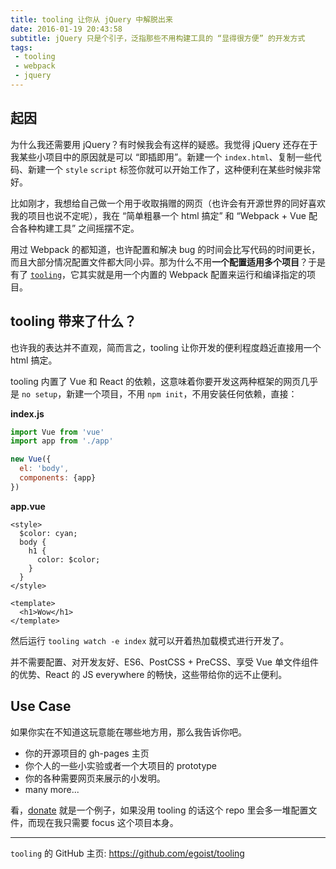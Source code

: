 ```yaml
---
title: tooling 让你从 jQuery 中解脱出来
date: 2016-01-19 20:43:58
subtitle: jQuery 只是个引子，泛指那些不用构建工具的 “显得很方便” 的开发方式
tags:
 - tooling
 - webpack
 - jquery
---
```


## <span>起因</span>

为什么我还需要用 jQuery？有时候我会有这样的疑惑。我觉得 jQuery 还存在于我某些小项目中的原因就是可以 “即插即用”。新建一个 `index.html`、复制一些代码、新建一个 `style` `script` 标签你就可以开始工作了，这种便利在某些时候非常好。

比如刚才，我想给自己做一个用于收取捐赠的网页（也许会有开源世界的同好喜欢我的项目也说不定呢），我在 “简单粗暴一个 html 搞定” 和 “Webpack + Vue 配合各种构建工具” 之间摇摆不定。

用过 Webpack 的都知道，也许配置和解决 bug 的时间会比写代码的时间更长，而且大部分情况配置文件都大同小异。那为什么不用**一个配置适用多个项目**？于是有了 [`tooling`](https://github.com/egoist/tooling)，它其实就是用一个内置的 Webpack 配置来运行和编译指定的项目。

## <span>tooling 带来了什么？</span>

也许我的表达并不直观，简而言之，tooling 让你开发的便利程度趋近直接用一个 html 搞定。

tooling 内置了 Vue 和 React 的依赖，这意味着你要开发这两种框架的网页几乎是 `no setup`，新建一个项目，不用 `npm init`，不用安装任何依赖，直接：

**index.js**

```javascript
import Vue from 'vue'
import app from './app'

new Vue({
  el: 'body',
  components: {app}
})
```

**app.vue**

```vue
<style>
  $color: cyan;
  body {
    h1 {
      color: $color;
    }
  }
</style>

<template>
  <h1>Wow</h1>
</template>
```

然后运行 `tooling watch -e index` 就可以开着热加载模式进行开发了。

并不需要配置、对开发友好、ES6、PostCSS + PreCSS、享受 Vue 单文件组件的优势、React 的 JS everywhere 的畅快，这些带给你的远不止便利。

## <span>Use Case</span>

如果你实在不知道这玩意能在哪些地方用，那么我告诉你吧。

- 你的开源项目的 gh-pages 主页
- 你个人的一些小实验或者一个大项目的 prototype
- 你的各种需要网页来展示的小发明。
- many more...

看，[donate](https://github.com/egoist/donate) 就是一个例子，如果没用 tooling 的话这个 repo 里会多一堆配置文件，而现在我只需要 focus 这个项目本身。

---

`tooling` 的 GitHub 主页: https://github.com/egoist/tooling